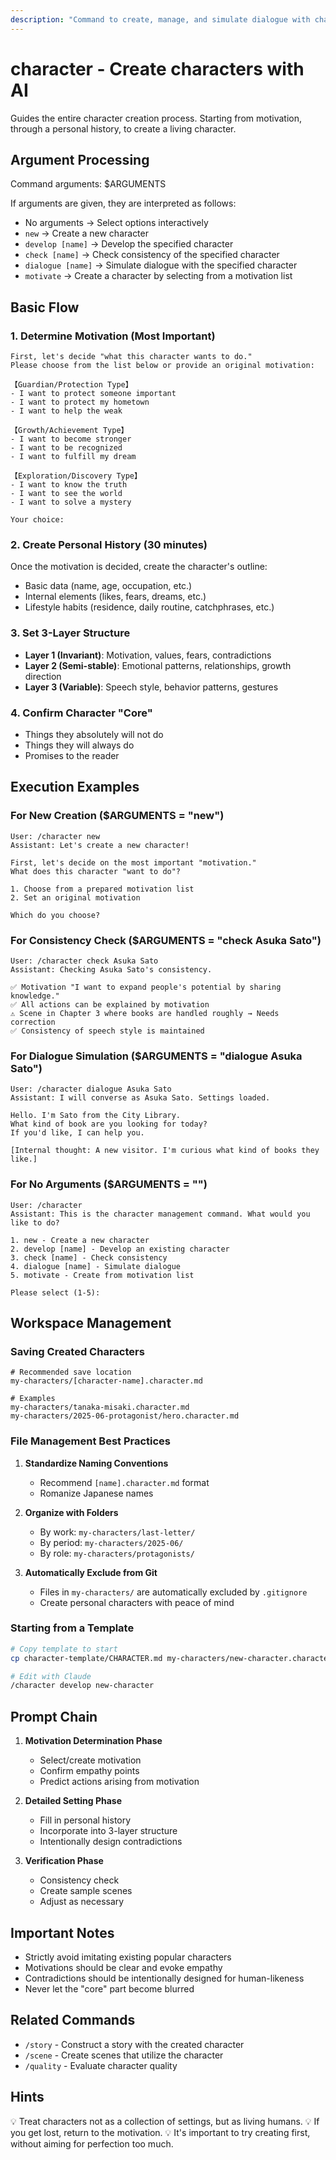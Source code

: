 ```yaml
---
description: "Command to create, manage, and simulate dialogue with characters"
---
```


# character - Create characters with AI

Guides the entire character creation process. Starting from motivation, through a personal history, to create a living character.

## Argument Processing

Command arguments: $ARGUMENTS

If arguments are given, they are interpreted as follows:
- No arguments → Select options interactively
- `new` → Create a new character
- `develop [name]` → Develop the specified character
- `check [name]` → Check consistency of the specified character
- `dialogue [name]` → Simulate dialogue with the specified character
- `motivate` → Create a character by selecting from a motivation list

## Basic Flow

### 1. Determine Motivation (Most Important)
```
First, let's decide "what this character wants to do."
Please choose from the list below or provide an original motivation:

【Guardian/Protection Type】
- I want to protect someone important
- I want to protect my hometown
- I want to help the weak

【Growth/Achievement Type】
- I want to become stronger
- I want to be recognized
- I want to fulfill my dream

【Exploration/Discovery Type】
- I want to know the truth
- I want to see the world
- I want to solve a mystery

Your choice:
```

### 2. Create Personal History (30 minutes)
Once the motivation is decided, create the character's outline:
- Basic data (name, age, occupation, etc.)
- Internal elements (likes, fears, dreams, etc.)
- Lifestyle habits (residence, daily routine, catchphrases, etc.)

### 3. Set 3-Layer Structure
- **Layer 1 (Invariant)**: Motivation, values, fears, contradictions
- **Layer 2 (Semi-stable)**: Emotional patterns, relationships, growth direction
- **Layer 3 (Variable)**: Speech style, behavior patterns, gestures

### 4. Confirm Character "Core"
- Things they absolutely will not do
- Things they will always do
- Promises to the reader

## Execution Examples

### For New Creation ($ARGUMENTS = "new")
```
User: /character new
Assistant: Let's create a new character!

First, let's decide on the most important "motivation."
What does this character "want to do"?

1. Choose from a prepared motivation list
2. Set an original motivation

Which do you choose?
```

### For Consistency Check ($ARGUMENTS = "check Asuka Sato")
```
User: /character check Asuka Sato
Assistant: Checking Asuka Sato's consistency.

✅ Motivation "I want to expand people's potential by sharing knowledge."
✅ All actions can be explained by motivation
⚠️ Scene in Chapter 3 where books are handled roughly → Needs correction
✅ Consistency of speech style is maintained
```

### For Dialogue Simulation ($ARGUMENTS = "dialogue Asuka Sato")
```
User: /character dialogue Asuka Sato
Assistant: I will converse as Asuka Sato. Settings loaded.

Hello. I'm Sato from the City Library.
What kind of book are you looking for today?
If you'd like, I can help you.

[Internal thought: A new visitor. I'm curious what kind of books they like.]
```

### For No Arguments ($ARGUMENTS = "")
```
User: /character
Assistant: This is the character management command. What would you like to do?

1. new - Create a new character
2. develop [name] - Develop an existing character
3. check [name] - Check consistency
4. dialogue [name] - Simulate dialogue
5. motivate - Create from motivation list

Please select (1-5):
```

## Workspace Management

### Saving Created Characters
```
# Recommended save location
my-characters/[character-name].character.md

# Examples
my-characters/tanaka-misaki.character.md
my-characters/2025-06-protagonist/hero.character.md
```

### File Management Best Practices
1. **Standardize Naming Conventions**
   - Recommend `[name].character.md` format
   - Romanize Japanese names

2. **Organize with Folders**
   - By work: `my-characters/last-letter/`
   - By period: `my-characters/2025-06/`
   - By role: `my-characters/protagonists/`

3. **Automatically Exclude from Git**
   - Files in `my-characters/` are automatically excluded by `.gitignore`
   - Create personal characters with peace of mind

### Starting from a Template
```bash
# Copy template to start
cp character-template/CHARACTER.md my-characters/new-character.character.md

# Edit with Claude
/character develop new-character
```

## Prompt Chain

1. **Motivation Determination Phase**
   - Select/create motivation
   - Confirm empathy points
   - Predict actions arising from motivation

2. **Detailed Setting Phase**
   - Fill in personal history
   - Incorporate into 3-layer structure
   - Intentionally design contradictions

3. **Verification Phase**
   - Consistency check
   - Create sample scenes
   - Adjust as necessary

## Important Notes

- Strictly avoid imitating existing popular characters
- Motivations should be clear and evoke empathy
- Contradictions should be intentionally designed for human-likeness
- Never let the "core" part become blurred

## Related Commands

- `/story` - Construct a story with the created character
- `/scene` - Create scenes that utilize the character
- `/quality` - Evaluate character quality

## Hints

💡 Treat characters not as a collection of settings, but as living humans.
💡 If you get lost, return to the motivation.
💡 It's important to try creating first, without aiming for perfection too much.